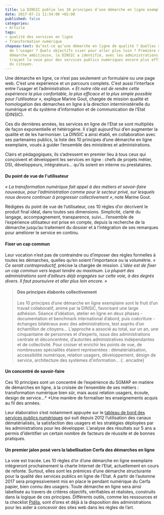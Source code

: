 ```yaml
---
title: La DINSIC publie les 10 principes d’une démarche en ligne exemplaire
date: 2017-07-11 11:54:00 +02:00
published: false
categories:
- Article
tags:
- qualité des services en ligne
- Transformation numérique
chapeau-text: Qu’est-ce qu’une démarche en ligne de qualité ? Quelles sont les attentes
  de l’usager ? Quels objectifs viser pour aller plus loin ? Première étape d’une
  démarche ambitieuse, la DINSIC a identifié, avec les administrations, dix principes
  traçant la voie pour des services publics numériques encore plus efficaces et proches
  du citoyen.
---
```


Une démarche en ligne, ce n’est pas seulement un formulaire ou une page web. C’est une expérience et un parcours complets. C’est aussi l’interface entre l’usager et l’administration. *« Et notre rôle est de rendre cette expérience la plus confortable, la plus efficace et la plus simple possible pour l’utilisateur »,* explique Marine Gout, chargée de mission qualité et homologation des démarches en ligne à la direction interministérielle du numérique et du système d’information et de communication de l’Etat (DINSIC).

Ces dix dernières années, les services en ligne de l’Etat se sont multipliés de façon exponentielle et hétérogène. Il s’agit aujourd’hui d’en augmenter la qualité et de les harmoniser. La DINSIC a ainsi établi, en collaboration avec ses partenaires publics, la liste des 10 principes d’une démarche en ligne exemplaire, voués à guider l’ensemble des ministères et administrations.

Clairs et pédagogiques, ils s’adressent en premier lieu à tous ceux qui conçoivent et développent les services en ligne : chefs de projets métier, DSI, développeurs, intégrateurs… qu’ils soient en interne ou prestataires.

#### **Du point de vue de l'utilisateur**

*« La transformation numérique fait appel à des métiers et savoir-faire nouveaux, pour l’administration comme pour le secteur privé, sur lesquels nous devons continuer à progresser collectivement »*, note Marine Gout.

Rédigées du point de vue de l’utilisateur, ces 10 règles d’or décrivent le produit final idéal, dans toutes ses dimensions. Simplicité, clarté du langage, accompagnement, transparence, suivi… l’ensemble de l’expérience utilisateur est prise en compte, depuis la recherche de la démarche jusqu’au traitement du dossier et à l’intégration de ses remarques pour améliorer le service en continu.

#### **Fixer un cap commun**

Leur vocation n’est pas de contraindre ou d’imposer des règles formelles à toutes les démarches, quelles qu’en soient l’importance ou la volumétrie. *« Ce serait contreproductif,* précise la chargée de mission. *L’idée est de fixer un cap commun vers lequel tendre au maximum. La plupart des administrations sont d’ailleurs déjà engagées sur cette voie, à des degrés divers. Il faut poursuivre et aller plus loin encore. »*

> #### **Des principes élaborés collectivement**
> 
> Les 10 principes d’une démarche en ligne exemplaire sont le fruit d’un travail collaboratif, animé par la DINSIC, favorisant une large adhésion. Séance d’idéation, atelier en ligne en deux phases - documentation et benchmark international d’abord, puis coécriture - échanges bilatéraux avec des administrations, test auprès d’un échantillon de citoyens… L’approche a associé au total, sur un an, une cinquantaine de personnes et d’experts, issus des administrations centrale et déconcentrée, d’autorités administratives indépendantes et de collectivité. Pour croiser et enrichir les points de vue, de nombreuses spécialités étaient représentées : dématérialisation, accessibilité numérique, relation usagers, développement, design de service, architecture des systèmes d'information…
{: .encadre}

#### **Un concentré de savoir-faire**

Ces 10 principes sont un concentré de l’expérience du SGMAP en matière de démarches en ligne, à la croisée de l’ensemble de ses métiers : transformation numérique bien sûr, mais aussi relation usagers, écoute, design de service…* *Une manière de formaliser les enseignements acquis au fil des années.

Leur élaboration s’est notamment appuyée sur le [tableau de bord des services publics numériques](http://www.modernisation.gouv.fr/ladministration-change-avec-le-numerique/par-des-services-numeriques-aux-usagers/tableau-de-bord-des-services-publics-numeriques-edition-2017) qui suit depuis 2012 l’utilisation des canaux dématérialisés, la satisfaction des usagers et les stratégies déployées par les administrations pour les développer. L’analyse des résultats sur 5 ans a permis d’identifier un certain nombre de facteurs de réussite et de bonnes pratiques.

#### **Un premier jalon posé vers la labellisation Cerfa des démarches en ligne**

La voie est tracée. Les 10 règles d’or d’une démarche en ligne exemplaire intègreront prochainement la charte Internet de l’Etat, actuellement en cours de refonte. Surtout, elles sont les prémices d’une démarche structurante pour la qualité des services publics en ligne de l’Etat. A partir de l’automne 2017 sera progressivement mis en place le pendant numérique du Cerfa papier, bien connu des usagers. Toute démarche en ligne sera ainsi labellisée au travers de critères objectifs, vérifiables et réalistes, construits dans la logique de ces principes. Différents outils, comme les ressources et la checklist [Pidila](http://pidila.gitlab.io/), sont d’ores et déjà à la disposition des administrations pour les aider à concevoir des sites web dans les règles de l’art.